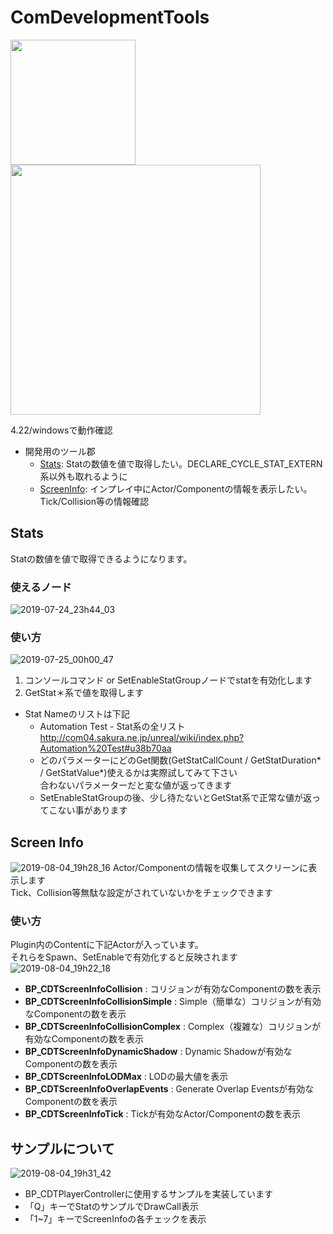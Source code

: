 # ComDevelopmentTools
<img src="https://user-images.githubusercontent.com/11537958/61805255-742a2500-ae70-11e9-9b47-d1ea919cd20b.png" width="200px"><img src="https://user-images.githubusercontent.com/11537958/62422455-07bfe900-b6ee-11e9-8547-fe32049d82ec.png" width="400px">

4.22/windowsで動作確認

+ 開発用のツール郡  
  + [Stats](#stats): Statの数値を値で取得したい。DECLARE_CYCLE_STAT_EXTERN系以外も取れるように  
  + [ScreenInfo](#screen-info): インプレイ中にActor/Componentの情報を表示したい。Tick/Collision等の情報確認  


## Stats
Statの数値を値で取得できるようになります。
### 使えるノード  
![2019-07-24_23h44_03](https://user-images.githubusercontent.com/11537958/61805255-742a2500-ae70-11e9-9b47-d1ea919cd20b.png)

### 使い方
![2019-07-25_00h00_47](https://user-images.githubusercontent.com/11537958/61805318-8f953000-ae70-11e9-82b5-c5f8a0db486f.png)
1. コンソールコマンド or SetEnableStatGroupノードでstatを有効化します
2. GetStat＊系で値を取得します
+ Stat Nameのリストは下記  
  + Automation Test - Stat系の全リスト  
http://com04.sakura.ne.jp/unreal/wiki/index.php?Automation%20Test#u38b70aa  
  + どのパラメーターにどのGet関数(GetStatCallCount / GetStatDuration* / GetStatValue*)使えるかは実際試してみて下さい  
合わないパラメーターだと変な値が返ってきます  
  + SetEnableStatGroupの後、少し待たないとGetStat系で正常な値が返ってこない事があります  

## Screen Info
![2019-08-04_19h28_16](https://user-images.githubusercontent.com/11537958/62422455-07bfe900-b6ee-11e9-8547-fe32049d82ec.png)
Actor/Componentの情報を収集してスクリーンに表示します  
Tick、Collision等無駄な設定がされていないかをチェックできます  

### 使い方
Plugin内のContentに下記Actorが入っています。  
それらをSpawn、SetEnableで有効化すると反映されます  
![2019-08-04_19h22_18](https://user-images.githubusercontent.com/11537958/62422404-3b4e4380-b6ed-11e9-9c96-bfcc4c203155.png)
+ __BP_CDTScreenInfoCollision__ : コリジョンが有効なComponentの数を表示  
+ __BP_CDTScreenInfoCollisionSimple__ : Simple（簡単な）コリジョンが有効なComponentの数を表示  
+ __BP_CDTScreenInfoCollisionComplex__ : Complex（複雑な）コリジョンが有効なComponentの数を表示  
+ __BP_CDTScreenInfoDynamicShadow__ : Dynamic Shadowが有効なComponentの数を表示  
+ __BP_CDTScreenInfoLODMax__ : LODの最大値を表示  
+ __BP_CDTScreenInfoOverlapEvents__ : Generate Overlap Eventsが有効なComponentの数を表示  
+ __BP_CDTScreenInfoTick__ : Tickが有効なActor/Componentの数を表示  

## サンプルについて
![2019-08-04_19h31_42](https://user-images.githubusercontent.com/11537958/62422491-874db800-b6ee-11e9-91ba-ddd70faad038.png)
+ BP_CDTPlayerControllerに使用するサンプルを実装しています  
+ 「Q」キーでStatのサンプルでDrawCall表示  
+ 「1~7」キーでScreenInfoの各チェックを表示  

